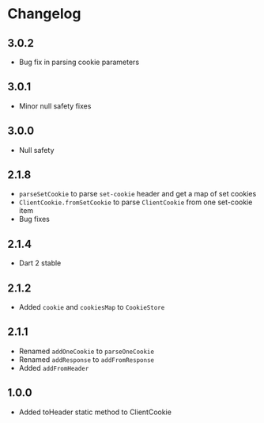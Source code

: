 # Changelog

## 3.0.2

+ Bug fix in parsing cookie parameters

## 3.0.1

+ Minor null safety fixes

## 3.0.0

+ Null safety

## 2.1.8

+ `parseSetCookie` to parse `set-cookie` header and get a map of set cookies
+ `ClientCookie.fromSetCookie` to parse `ClientCookie` from one set-cookie item
+ Bug fixes

## 2.1.4

+ Dart 2 stable

## 2.1.2

+ Added `cookie` and `cookiesMap` to `CookieStore`

## 2.1.1

+ Renamed `addOneCookie` to `parseOneCookie`
+ Renamed `addResponse` to `addFromResponse`
+ Added `addFromHeader`

## 1.0.0

+ Added toHeader static method to ClientCookie